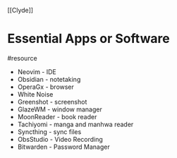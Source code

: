 [[Clyde]]

# Essential Apps or Software
#resource 

- Neovim - IDE 
- Obsidian - notetaking
- OperaGx - browser
- White Noise 
- Greenshot - screenshot
- GlazeWM - window manager
- MoonReader - book reader
- Tachiyomi - manga and manhwa reader
- Syncthing - sync files
- ObsStudio - Video Recording
- Bitwarden - Password Manager